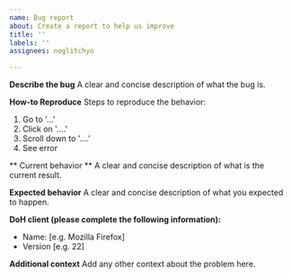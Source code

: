 ```yaml
---
name: Bug report
about: Create a report to help us improve
title: ''
labels: ''
assignees: noglitchyo

---
```


**Describe the bug**
A clear and concise description of what the bug is.

**How-to Reproduce**
Steps to reproduce the behavior:
1. Go to '...'
2. Click on '....'
3. Scroll down to '....'
4. See error

** Current behavior **
A clear and concise description of what is the current result.

**Expected behavior**
A clear and concise description of what you expected to happen.

**DoH client (please complete the following information):**
 - Name: [e.g. Mozilla Firefox]
 - Version [e.g. 22]

**Additional context**
Add any other context about the problem here.
